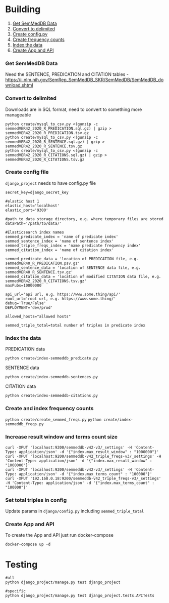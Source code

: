 # Building

1. [Get SemMedDB Data](#get-semmeddb-data)
2. [Convert to delimited](#convert-to-delimited) 
3. [Create config.py](#create-config-file) 
4. [Create frequency counts](#create-frequency-counts)
5. [Index the data](#index-the-data)
6. [Create App and API](#create-app-and-api)


### Get SemMedDB Data

Need the SENTENCE, PREDICATION and CITATION tables - https://ii.nlm.nih.gov/SemRep_SemMedDB_SKR/SemMedDB/SemMedDB_download.shtml

### Convert to delimited 

Downloads are in SQL format, need to convert to something more manageable

```
python create/mysql_to_csv.py <(gunzip -c semmedVER42_2020_R_PREDICATION.sql.gz) | gzip > semmedVER42_2020_R_PREDICATION.tsv.gz
python create/mysql_to_csv.py <(gunzip -c semmedVER42_2020_R_SENTENCE.sql.gz) | gzip > semmedVER42_2020_R_SENTENCE.tsv.gz
python create/mysql_to_csv.py <(gunzip -c semmedVER42_2020_R_CITATIONS.sql.gz) | gzip > semmedVER42_2020_R_CITATIONS.tsv.gz
```

### Create config file

`django_project` needs to have config.py file 

```
secret_key=django_secret_key

#elastic host 1 
elastic_host='localhost'
elastic_port='9300'

#path to data storage directory, e.g. where temporary files are stored
dataPath='/path/to/data/'

#Elasticsearch index names
semmed_predicate_index = 'name of predicate index'
semmed_sentence_index = 'name of sentence index'
semmed_triple_freqs_index = 'name predicate frequency index'
semmed_citation_index = 'name of citation index'

semmed_predicate_data = 'location of PREDICATION file, e.g. semmedVER40_R_PREDICATION.psv.gz'
semmed_sentence_data = 'location of SENTENCE data file, e.g. semmedVER40_R_SENTENCE.tsv.gz'
semmed_citation_data = 'location of modified CITATION data file, e.g. semmedVER42_2020_R_CITATIONS.tsv.gz'
maxPubs=10000000

api_url='api url, e.g. https://www.some.thing/api/'
root_url='root url, e.g. https://www.some.thing/'
debug='True/False'
DEPLOYMENT='dev/prod'

allowed_hosts="allowed hosts"

semmed_triple_total=total number of triples in predicate index
```

### Index the data

PREDICATION data

`python create/index-semmeddb_predicate.py`

SENTENCE data

`python create/index-semmeddb-sentences.py`

CITATION data

`python create/index-semmeddb-citations.py`

### Create and index frequency counts

`python create/create_semmed_freqs.py`
`python create/index-semmeddb_freqs.py`

### Increase result window and terms count size

```
curl -XPUT 'localhost:9200/semmeddb-v42-v3/_settings' -H 'Content-Type: application/json' -d '{"index.max_result_window" : "1000000"}'
curl -XPUT 'localhost:9200/semmeddb-v42_triple_freqs-v3/_settings' -H 'Content-Type: application/json' -d '{"index.max_result_window" : "1000000"}'
curl -XPUT 'localhost:9200/semmeddb-v42-v3/_settings' -H 'Content-Type: application/json' -d '{"index.max_terms_count" : "100000"}'
curl -XPUT '192.168.0.18:9200/semmeddb-v42_triple_freqs-v3/_settings' -H 'Content-Type: application/json' -d '{"index.max_terms_count" : "100000"}'

```

### Set total triples in config

Update params in `django/config.py` including `semmed_triple_total`

### Create App and API

To create the App and API just run docker-compose

```
docker-compose up -d
```

# Testing

```
#all
python django_project/manage.py test django_project

#specific
python django_project/manage.py test django_project.tests.APITests
```


